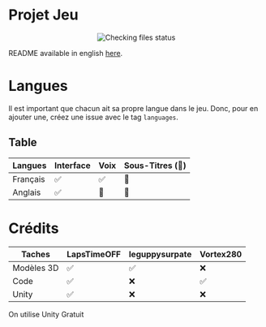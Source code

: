 # Projet Jeu

<p align="center">
  <img alt="Checking files status" src="https://github.com/actions/labeler/actions/workflows/file-present.yml/badge.svg">
</p>


  README available in english [here](../README.md).

# Langues

  Il est important que chacun ait sa propre langue dans le jeu. Donc, pour en ajouter une, créez une issue avec le tag ``languages``.
  ## Table

  | Langues  | Interface          | Voix               | Sous-Titres (:construction:) |
  | -------- | ------------------ | ------------------ | -------------------------- |
  | Français | :white_check_mark: | :white_check_mark: | :construction:             |
  | Anglais  | :white_check_mark: | :construction:     | :construction:             |

# Crédits
  
  | Taches       | LapsTimeOFF        | leguppysurpate     | Vortex280           |
  | ------------ | ------------------ | ------------------ | ------------------- |
  |  Modèles 3D  | :white_check_mark: | :white_check_mark: | :x:                 |
  |  Code        | :white_check_mark: | :x:                | :white_check_mark:  |
  |  Unity       | :white_check_mark: | :x:                | :x:                 |

  On utilise Unity Gratuit
